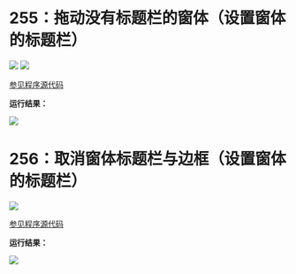 # 255：拖动没有标题栏的窗体（设置窗体的标题栏）

<img src="http://image.renkaigis.com/keepcoding/2018010801.png">
<img src="http://image.renkaigis.com/keepcoding/2018010802.png">

<a href="https://github.com/renkaigis/KeepCoding/tree/master/2018/01/08" target="_blank">参见程序源代码</a>

**运行结果：**

<img src="http://image.renkaigis.com/keepcoding/2018010803.png">

# 256：取消窗体标题栏与边框（设置窗体的标题栏）

<img src="http://image.renkaigis.com/keepcoding/2018010804.png">

<a href="https://github.com/renkaigis/KeepCoding/tree/master/2018/01/08" target="_blank">参见程序源代码</a>

**运行结果：**

<img src="http://image.renkaigis.com/keepcoding/2018010805.png">

